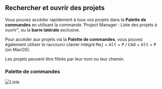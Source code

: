 ## Rechercher et ouvrir des projets

Vous pouvez accéder rapidement à tous vos projets dans la **Palette de commandes** en utilisant la commande `Project Manager : Liste des projets à ouvrir", ou la **barre latérale** exclusive.

Pour accéder aux projets via la **Palette de commandes**, vous pouvez également utiliser le raccourci clavier intégré <kbd>Maj</kbd> + <kbd>Alt</kbd> + <kbd>P</kbd> / <kbd>Cmd</kbd> + <kbd>Alt</kbd> + <kbd>P</kbd> (on MacOS).

Les projets peuvent être filtrés par leur nom ou leur chemin.

### Palette de commandes

![Liste](../images/project-manager-list-sort-by-name.png)